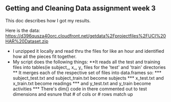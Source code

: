 ## Getting and Cleaning Data assignment week 3

This doc describes how I got my results.

Here is the data:
https://d396qusza40orc.cloudfront.net/getdata%2Fprojectfiles%2FUCI%20HAR%20Dataset.zip 

* I unzipped it locally and read thru the files for like an hour and identified how all the pieces fit together.
* My script does the following things:
**It reads all the test and training files into tables(ie subject_, x_, y_ files for the 'test' and 'train' directories
** It merges each of the respective set of files into data.frames so: 
*** subject_test.txt and subject_train.txt become subjects
*** x_test.txt and x_train.txt become readings
*** and y_test.txt and y_train become activities
*** There's dim() code in there commented out to test dimensions and esnure that # of cols or # rows match up


